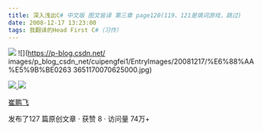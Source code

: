 ```yaml
---
title: 深入浅出C# 中文版 图文皆译 第三章 page120(119、121是填词游戏，跳过)
date: 2008-12-17 13:23:00
tags: 我翻译的Head First C#（习作）
---
```

![](https://p-blog.csdn.net/images/p_blog_csdn_net/cuipengfei1/EntryImages/20081217/%E6%88%AA%E5%9B%BE01633651170070156250.jpg) ![](https://p-blog.csdn.net/
images/p_blog_csdn_net/cuipengfei1/EntryImages/20081217/%E6%88%AA%E5%9B%BE0263
3651170070625000.jpg)



[ ![](https://profile.csdnimg.cn/5/2/5/3_cuipengfei1)
![](https://g.csdnimg.cn/static/user-reg-year/1x/11.png)
](https://blog.csdn.net/cuipengfei1)

[ 崔鹏飞 ](https://blog.csdn.net/cuipengfei1)

发布了127 篇原创文章  ·  获赞 8  ·  访问量 74万+

